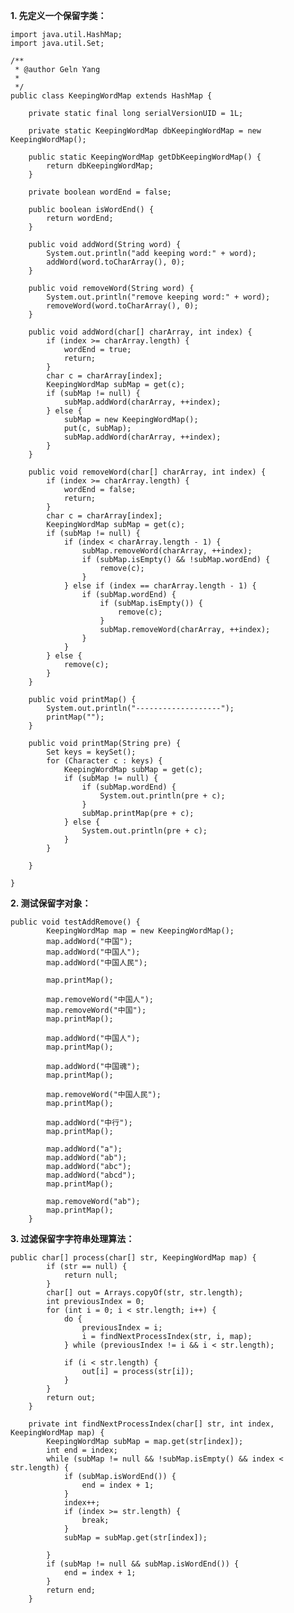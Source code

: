 <!---
markmeta_author: wongoo
markmeta_date: 2013-08-18 09:45:02+00:00
excerpt: Java过滤保留字字符串处理
slug: java-filter-keeping-words
markmeta_title: Java过滤保留字字符串处理
wordpress_id: 482
markmeta_categories: Experience
markmeta_tags: algorithm,java
-->

**1. 先定义一个保留字类：**

    
    import java.util.HashMap;
    import java.util.Set;
    
    /**
     * @author Geln Yang
     * 
     */
    public class KeepingWordMap extends HashMap {
    
    	private static final long serialVersionUID = 1L;
    
    	private static KeepingWordMap dbKeepingWordMap = new KeepingWordMap();
    
    	public static KeepingWordMap getDbKeepingWordMap() {
    		return dbKeepingWordMap;
    	}
    
    	private boolean wordEnd = false;
    
    	public boolean isWordEnd() {
    		return wordEnd;
    	}
    
    	public void addWord(String word) {
    		System.out.println("add keeping word:" + word);
    		addWord(word.toCharArray(), 0);
    	}
    
    	public void removeWord(String word) {
    		System.out.println("remove keeping word:" + word);
    		removeWord(word.toCharArray(), 0);
    	}
    
    	public void addWord(char[] charArray, int index) {
    		if (index >= charArray.length) {
    			wordEnd = true;
    			return;
    		}
    		char c = charArray[index];
    		KeepingWordMap subMap = get(c);
    		if (subMap != null) {
    			subMap.addWord(charArray, ++index);
    		} else {
    			subMap = new KeepingWordMap();
    			put(c, subMap);
    			subMap.addWord(charArray, ++index);
    		}
    	}
    
    	public void removeWord(char[] charArray, int index) {
    		if (index >= charArray.length) {
    			wordEnd = false;
    			return;
    		}
    		char c = charArray[index];
    		KeepingWordMap subMap = get(c);
    		if (subMap != null) {
    			if (index < charArray.length - 1) {
    				subMap.removeWord(charArray, ++index);
    				if (subMap.isEmpty() && !subMap.wordEnd) {
    					remove(c);
    				}
    			} else if (index == charArray.length - 1) {
    				if (subMap.wordEnd) {
    					if (subMap.isEmpty()) {
    						remove(c);
    					}
    					subMap.removeWord(charArray, ++index);
    				}
    			}
    		} else {
    			remove(c);
    		}
    	}
    
    	public void printMap() {
    		System.out.println("-------------------");
    		printMap("");
    	}
    
    	public void printMap(String pre) {
    		Set keys = keySet();
    		for (Character c : keys) {
    			KeepingWordMap subMap = get(c);
    			if (subMap != null) {
    				if (subMap.wordEnd) {
    					System.out.println(pre + c);
    				}
    				subMap.printMap(pre + c);
    			} else {
    				System.out.println(pre + c);
    			}
    		}
    
    	}
    
    }
    

**2. 测试保留字对象：**

    
    public void testAddRemove() {
    		KeepingWordMap map = new KeepingWordMap();
    		map.addWord("中国");
    		map.addWord("中国人");
    		map.addWord("中国人民");
    
    		map.printMap();
    
    		map.removeWord("中国人");
    		map.removeWord("中国");
    		map.printMap();
    
    		map.addWord("中国人");
    		map.printMap();
    
    		map.addWord("中国魂");
    		map.printMap();
    
    		map.removeWord("中国人民");
    		map.printMap();
    
    		map.addWord("中行");
    		map.printMap();
    
    		map.addWord("a");
    		map.addWord("ab");
    		map.addWord("abc");
    		map.addWord("abcd");
    		map.printMap();
    
    		map.removeWord("ab");
    		map.printMap();
    	}
    

**3. 过滤保留字字符串处理算法：**

    
    public char[] process(char[] str, KeepingWordMap map) {
    		if (str == null) {
    			return null;
    		}
    		char[] out = Arrays.copyOf(str, str.length);
    		int previousIndex = 0;
    		for (int i = 0; i < str.length; i++) {
    			do {
    				previousIndex = i;
    				i = findNextProcessIndex(str, i, map);
    			} while (previousIndex != i && i < str.length);
    
    			if (i < str.length) {
    				out[i] = process(str[i]);
    			}
    		}
    		return out;
    	}
    
    	private int findNextProcessIndex(char[] str, int index, KeepingWordMap map) {
    		KeepingWordMap subMap = map.get(str[index]);
    		int end = index;
    		while (subMap != null && !subMap.isEmpty() && index < str.length) {
    			if (subMap.isWordEnd()) {
    				end = index + 1;
    			}
    			index++;
    			if (index >= str.length) {
    				break;
    			}
    			subMap = subMap.get(str[index]);
    
    		}
    		if (subMap != null && subMap.isWordEnd()) {
    			end = index + 1;
    		}
    		return end;
    	}
    

